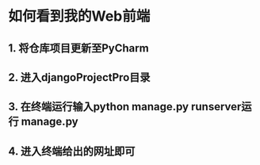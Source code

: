 # 如何看到我的Web前端
## 1. 将仓库项目更新至PyCharm
## 2. 进入djangoProjectPro目录
## 3. 在终端运行输入python manage.py runserver运行 manage.py
## 4. 进入终端给出的网址即可 